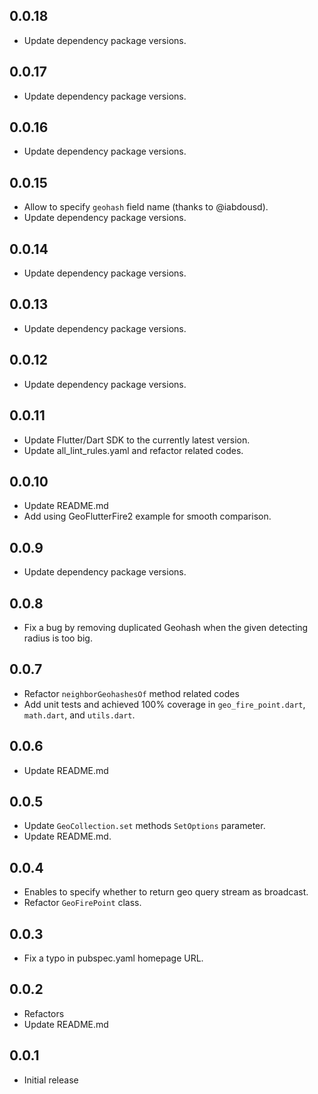 ## 0.0.18

* Update dependency package versions.

## 0.0.17

* Update dependency package versions.

## 0.0.16

* Update dependency package versions.

## 0.0.15

* Allow to specify `geohash` field name (thanks to @iabdousd).
* Update dependency package versions.

## 0.0.14

* Update dependency package versions.

## 0.0.13

* Update dependency package versions.

## 0.0.12

* Update dependency package versions.

## 0.0.11

* Update Flutter/Dart SDK to the currently latest version.
* Update all_lint_rules.yaml and refactor related codes.

## 0.0.10

* Update README.md
* Add using GeoFlutterFire2 example for smooth comparison.

## 0.0.9

* Update dependency package versions.

## 0.0.8

* Fix a bug by removing duplicated Geohash when the given detecting radius is too big.

## 0.0.7

* Refactor `neighborGeohashesOf` method related codes
* Add unit tests and achieved 100% coverage in `geo_fire_point.dart`, `math.dart`, and `utils.dart`.

## 0.0.6

* Update README.md

## 0.0.5

* Update `GeoCollection.set` methods `SetOptions` parameter.
* Update README.md.

## 0.0.4

* Enables to specify whether to return geo query stream as broadcast.
* Refactor `GeoFirePoint` class.

## 0.0.3

* Fix a typo in pubspec.yaml homepage URL.

## 0.0.2

* Refactors
* Update README.md

## 0.0.1

* Initial release
